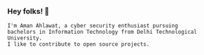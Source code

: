 ### Hey folks! 👋

<code>I'm Aman Ahlawat, a cyber security enthusiast pursuing bachelors in Information Technology from Delhi Technological University. I like to contribute to open source projects.</code>
<!--
**ahlawataman/ahlawataman** is a ✨ _special_ ✨ repository because its `README.md` (this file) appears on your GitHub profile.

Here are some ideas to get you started:

- 🔭 I’m currently working on ...
- 🌱 I’m currently learning ...
- 👯 I’m looking to collaborate on ...
- 🤔 I’m looking for help with ...
- 💬 Ask me about ...
- 📫 How to reach me: ...
- 😄 Pronouns: ...
- ⚡ Fun fact: ...
-->
